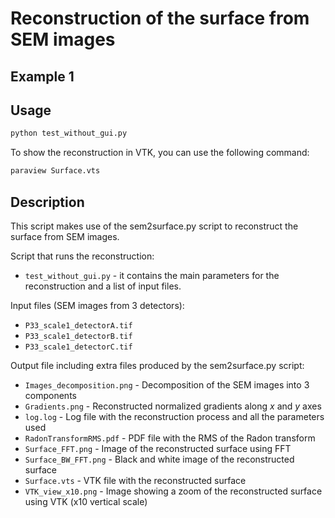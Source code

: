 # Reconstruction of the surface from SEM images
## Example 1

## Usage

```bash
python test_without_gui.py
```

To show the reconstruction in VTK, you can use the following command:
```bash
paraview Surface.vts
```

## Description

This script makes use of the sem2surface.py script to reconstruct the surface from SEM images.

Script that runs the reconstruction:

- `test_without_gui.py` - it contains the main parameters for the reconstruction and a list of input files.

Input files (SEM images from 3 detectors):

- `P33_scale1_detectorA.tif`
- `P33_scale1_detectorB.tif`
- `P33_scale1_detectorC.tif`

Output file including extra files produced by the sem2surface.py script:

- `Images_decomposition.png` - Decomposition of the SEM images into 3 components
- `Gradients.png` - Reconstructed normalized gradients along $x$ and $y$ axes
- `log.log` - Log file with the reconstruction process and all the parameters used
- `RadonTransformRMS.pdf` - PDF file with the RMS of the Radon transform
- `Surface_FFT.png` - Image of the reconstructed surface using FFT
- `Surface_BW_FFT.png` - Black and white image of the reconstructed surface
- `Surface.vts` - VTK file with the reconstructed surface
- `VTK_view_x10.png` - Image showing a zoom of the reconstructed surface using VTK (x10 vertical scale)

